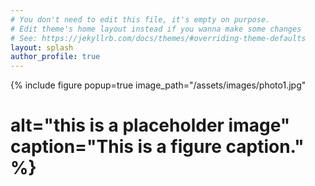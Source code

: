 ```yaml
---
# You don't need to edit this file, it's empty on purpose.
# Edit theme's home layout instead if you wanna make some changes
# See: https://jekyllrb.com/docs/themes/#overriding-theme-defaults
layout: splash
author_profile: true
---
```

{% include figure popup=true image_path="/assets/images/photo1.jpg" 
# alt="this is a placeholder image" caption="This is a figure caption." %}
